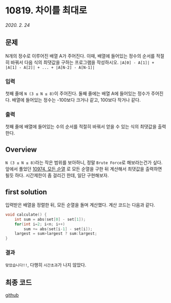 # 10819. 차이를 최대로
*2020. 2. 24*
## 문제
N개의 정수로 이루어진 배열 A가 주어진다. 이때, 배열에 들어있는 정수의 순서를 적절히 바꿔서 다음 식의 최댓값을 구하는 프로그램을 작성하시오.
`|A[0] - A[1]| + |A[1] - A[2]| + ... + |A[N-2] - A[N-1]|`

### 입력
첫째 줄에 `N (3 ≤ N ≤ 8)`이 주어진다. 둘째 줄에는 배열 A에 들어있는 정수가 주어진다. 배열에 들어있는 정수는 -100보다 크거나 같고, 100보다 작거나 같다.
### 출력
첫째 줄에 배열에 들어있는 수의 순서를 적절히 바꿔서 얻을 수 있는 식의 최댓값을 출력한다.

## Overview

`N (3 ≤ N ≤ 8)`라는 작은 범위를 보아하니, 정말 `Brute Force`로 해보라는건가 싶다. 앞에서 풀었던 [10974. 모든 순열](/Daily_Coding/10974.html) 로 모든 순열을 구한 뒤 계산해서 최댓값을 출력하면 될듯 하다. 시간제한이 좀 걸리긴 한데, 일단 구현해보자.

## first solution

입력받은 배열을 정렬한 뒤, 모든 순열을 돌며 계산했다. 계산 코드는 다음과 같다.
```cpp
void calculate() {
    int sum = abs(set[0] - set[1]);
    for(int i=2; i<n; i++)
        sum += abs(set[i-1] - set[i]);
    largest = sum>largest ? sum:largest;
}
```
### 결과

`맞았습니다!!`, 다행히 `시간초과`가 나지 않았다.

## 최종 코드

[github](https://github.com/shinjawkwang/bojPractice/blob/master/brute_force/10819.cpp)